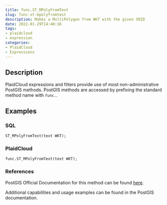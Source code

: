 ```yaml
---
title: func.ST_MPolyFromText
slug: func-st-mpolyfromtext
description: Makes a MultiPolygon from WKT with the given SRID
date: 2022-01-29T14:40:16
tags:
- plaidcloud
- expression
categories:
- PlaidCloud
- Expressions
---
```



## Description


PlaidCloud expressions and filters provide use of most non-administrative PostGIS methods. PostGIS methods are accessed by prefixing the standard method name with `func.`.



## Examples


### SQL



```
ST_MPolyFromText(text WKT);
```


### PlaidCloud



```
func.ST_MPolyFromText(text WKT);
```


### References


PostGIS Official Documentation for this method can be found [here](https://postgis.net/docs/manual-3.1/ST_MPolyFromText.html).



Additional capabilities and usage examples can be found in the PostGIS documentation.

